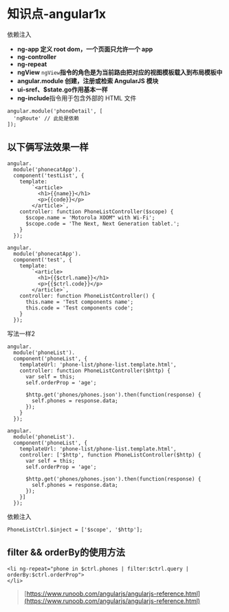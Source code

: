 # 知识点-angular1x

依赖注入

* **ng-app 定义 root dom，一个页面只允许一个 app**
* **ng-controller**
* **ng-repeat**
* **ngView** `ngView`**指令的角色是为当前路由把对应的视图模板载入到布局模板中**
* **angular.module 创建，注册或检索 AngularJS 模块**
* **ui-sref、$state.go作用基本一样**
* **ng-include**指令用于包含外部的 HTML 文件

```text
angular.module('phoneDetail', [
  'ngRoute' // 此处是依赖
]);
```

## 以下俩写法效果一样

```text
angular.
  module('phonecatApp').
  component('testList', {
    template:
        `<article>
          <h1>{{name}}</h1>
          <p>{{code}}</p>
        </article>`,
    controller: function PhoneListController($scope) {
      $scope.name = 'Motorola XOOM™ with Wi-Fi';
      $scope.code = 'The Next, Next Generation tablet.';
    }
  });

angular.
  module('phonecatApp').
  component('test', {
    template:
        `<article>
          <h1>{{$ctrl.name}}</h1>
          <p>{{$ctrl.code}}</p>
        </article>`,
    controller: function PhoneListController() {
      this.name = 'Test components name';
      this.code = 'Test components code';
    }
  });
```

写法一样2

```text
angular.
  module('phoneList').
  component('phoneList', {
    templateUrl: 'phone-list/phone-list.template.html',
    controller: function PhoneListController($http) {
      var self = this;
      self.orderProp = 'age';

      $http.get('phones/phones.json').then(function(response) {
        self.phones = response.data;
      });
    }
  });

angular.
  module('phoneList').
  component('phoneList', {
    templateUrl: 'phone-list/phone-list.template.html',
    controller: ['$http', function PhoneListController($http) {
      var self = this;
      self.orderProp = 'age';

      $http.get('phones/phones.json').then(function(response) {
        self.phones = response.data;
      });
    }]
  });
```

依赖注入

```text
PhoneListCtrl.$inject = ['$scope', '$http'];
```

## filter && orderBy的使用方法

```text
<li ng-repeat="phone in $ctrl.phones | filter:$ctrl.query | orderBy:$ctrl.orderProp">
</li>
```

> [https://www.runoob.com/angularjs/angularjs-reference.html](https://www.runoob.com/angularjs/angularjs-reference.html)

